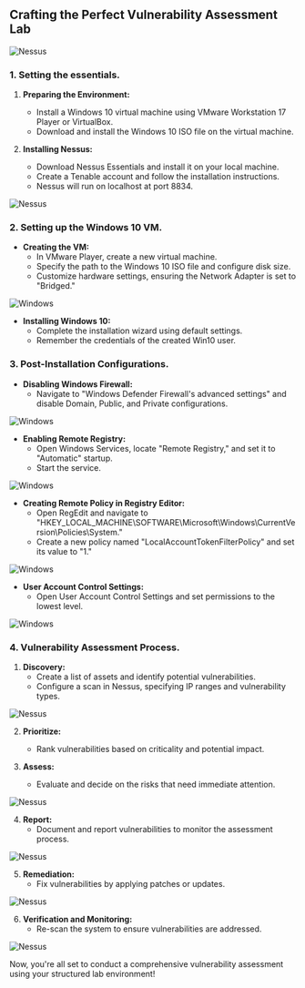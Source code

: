 ## Crafting the Perfect Vulnerability Assessment Lab

![Nessus](https://miro.medium.com/v2/resize:fit:720/format:webp/1*VOdQvg2Gv-o_ZDZTgJyVjQ.png)

### 1. Setting the essentials.

1. **Preparing the Environment:**
    - Install a Windows 10 virtual machine using VMware Workstation 17 Player or VirtualBox.
    - Download and install the Windows 10 ISO file on the virtual machine.

2. **Installing Nessus:**
    - Download Nessus Essentials and install it on your local machine.
    - Create a Tenable account and follow the installation instructions.
    - Nessus will run on localhost at port 8834.

![Nessus](https://miro.medium.com/v2/resize:fit:720/format:webp/1*YSJNwEvUbWgufvm2fiIKDA.png)

### 2. Setting up the Windows 10 VM.

- **Creating the VM:**
    - In VMware Player, create a new virtual machine.
    - Specify the path to the Windows 10 ISO file and configure disk size.
    - Customize hardware settings, ensuring the Network Adapter is set to "Bridged."

![Windows](https://miro.medium.com/v2/resize:fit:720/format:webp/1*BJudfYYlX2r5AHWicy7Nhg.png)

- **Installing Windows 10:**
    - Complete the installation wizard using default settings.
    - Remember the credentials of the created Win10 user.

### 3. Post-Installation Configurations.

- **Disabling Windows Firewall:**
    - Navigate to "Windows Defender Firewall's advanced settings" and disable Domain, Public, and Private configurations.

![Windows](https://miro.medium.com/v2/resize:fit:720/format:webp/1*u24lRlANeh0P0kmBKVLXbw.png)

- **Enabling Remote Registry:**
    - Open Windows Services, locate "Remote Registry," and set it to "Automatic" startup.
    - Start the service.

![Windows](https://miro.medium.com/v2/resize:fit:720/format:webp/1*hm66Mosh3ReqxQ22K1ZQ5A.png)

- **Creating Remote Policy in Registry Editor:**
    - Open RegEdit and navigate to "HKEY_LOCAL_MACHINE\SOFTWARE\Microsoft\Windows\CurrentVersion\Policies\System."
    - Create a new policy named "LocalAccountTokenFilterPolicy" and set its value to "1."

![Windows](https://miro.medium.com/v2/resize:fit:720/format:webp/1*oSPNC25mEisz5oqzcTFsLQ.png)

- **User Account Control Settings:**
    - Open User Account Control Settings and set permissions to the lowest level.

![Windows](https://miro.medium.com/v2/resize:fit:720/format:webp/1*7cUb_bIvFpM-34mTmX8ojQ.png)

### 4. Vulnerability Assessment Process.

1. **Discovery:**
    - Create a list of assets and identify potential vulnerabilities.
    - Configure a scan in Nessus, specifying IP ranges and vulnerability types.

![Nessus](https://miro.medium.com/v2/resize:fit:720/format:webp/1*vKMeonrhb-YMDo6vza564g.png)

2. **Prioritize:**
    - Rank vulnerabilities based on criticality and potential impact.

3. **Assess:**
    - Evaluate and decide on the risks that need immediate attention.

![Nessus](https://miro.medium.com/v2/resize:fit:720/format:webp/1*-61xB3o-6J4sb5pxFDykpQ.png)

4. **Report:**
    - Document and report vulnerabilities to monitor the assessment process.

![Nessus](https://miro.medium.com/v2/resize:fit:720/format:webp/1*9LsddCX8ziW2P_aOrAbhww.png)

5. **Remediation:**
    - Fix vulnerabilities by applying patches or updates.

![Nessus](https://miro.medium.com/v2/resize:fit:720/format:webp/1*bSnJhROt1SxYvdpQr44SUQ.png)

6. **Verification and Monitoring:**
    - Re-scan the system to ensure vulnerabilities are addressed.

![Nessus](https://miro.medium.com/v2/resize:fit:720/format:webp/1*XBBM52EFEE_F-QhaLBf1LQ.png)

Now, you're all set to conduct a comprehensive vulnerability assessment using your structured lab environment!
